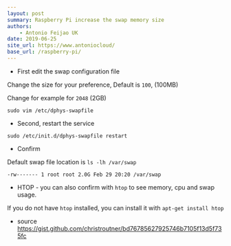 ```yaml
---
layout: post
summary: Raspberry Pi increase the swap memory size
authors:
    - Antonio Feijao UK
date: 2019-06-25
site_url: https://www.antoniocloud/
base_url: /raspberry-pi/
---
```


- First edit the swap configuration file

Change the size for your preference, Default is `100`, (100MB)

Change for example for `2048` (2GB)

`sudo vim /etc/dphys-swapfile`

- Second, restart the service

`sudo /etc/init.d/dphys-swapfile restart`

- Confirm

Default swap file location is `ls -lh /var/swap`

`-rw------- 1 root root 2.0G Feb 29 20:20 /var/swap`

- HTOP - you can also confirm with `htop` to see memory, cpu and swap usage.

If you do not have `htop` installed, you can install it with `apt-get install htop`

- source <https://gist.github.com/christroutner/bd76785627925746b7105f13d5f735fc>

